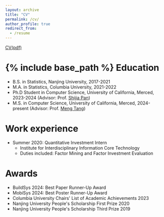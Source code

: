 ```yaml
---
layout: archive
title: "CV"
permalink: /cv/
author_profile: true
redirect_from:
  - /resume
---
```


[CV(pdf)](http:ajay0422.github.io/assets/CV_Shangjie.pdf)

{% include base_path %}
Education
======
* B.S. in Statistics, Nanjing University, 2017-2021
* M.A. in Statistics, Columbia University, 2021-2022
* Ph.D Student in Computer Science, University of California, Merced, 2023-2024 (Advisor: Prof. [Shijia Pan](https://www.panslab.com/news))
* M.S. in Computer Science, University of California, Merced, 2024-present (Advisor: Prof. [Meng Tang](http://mengtang.org/))

Work experience
======
* Summer 2020: Quantitative Investment Intern
  * Institute for Interdisciplinary Information Core Technology
  * Duties included: Factor Mining and Factor Investment Evaluation
  
Awards
=====
* BuildSys 2024: Best Paper Runner-Up Award
* MobiSys 2024: Best Poster Runner-Up Award
* Columbia University Chairs' List of Academic Achievements 2023
* Nanjing University People's Scholarship First Prize 2020
* Nanjing University People's Scholarship Third Prize 2019

<!-- Skills
======
* Python, R, Matlab
* Machine Learning
  * Statistical Learning 
  * Deep Learning
  * Reinforcement Learning -->

